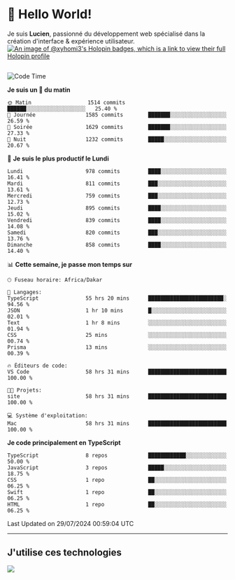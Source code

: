# 👋 Hello World!

Je suis **Lucien**, passionné du développement web spécialisé dans la création d'interface & expérience utilisateur.
[![An image of @xyhomi3's Holopin badges, which is a link to view their full Holopin profile](https://holopin.me/xyhomi3)](https://holopin.io/@xyhomi3)

##

<!--START_SECTION:waka-->
![Code Time](http://img.shields.io/badge/Code%20Time-1%2C612%20hrs%2044%20mins-blue)

**Je suis un 🐤 du matin** 

```text
🌞 Matin                  1514 commits        ██████░░░░░░░░░░░░░░░░░░░   25.40 % 
🌆 Journée                1585 commits        ███████░░░░░░░░░░░░░░░░░░   26.59 % 
🌃 Soirée                 1629 commits        ███████░░░░░░░░░░░░░░░░░░   27.33 % 
🌙 Nuit                   1232 commits        █████░░░░░░░░░░░░░░░░░░░░   20.67 % 
```
📅 **Je suis le plus productif le Lundi** 

```text
Lundi                    978 commits         ████░░░░░░░░░░░░░░░░░░░░░   16.41 % 
Mardi                    811 commits         ███░░░░░░░░░░░░░░░░░░░░░░   13.61 % 
Mercredi                 759 commits         ███░░░░░░░░░░░░░░░░░░░░░░   12.73 % 
Jeudi                    895 commits         ████░░░░░░░░░░░░░░░░░░░░░   15.02 % 
Vendredi                 839 commits         ████░░░░░░░░░░░░░░░░░░░░░   14.08 % 
Samedi                   820 commits         ███░░░░░░░░░░░░░░░░░░░░░░   13.76 % 
Dimanche                 858 commits         ████░░░░░░░░░░░░░░░░░░░░░   14.40 % 
```


📊 **Cette semaine, je passe mon temps sur** 

```text
🕑︎ Fuseau horaire: Africa/Dakar

💬 Langages: 
TypeScript               55 hrs 20 mins      ████████████████████████░   94.56 % 
JSON                     1 hr 10 mins        █░░░░░░░░░░░░░░░░░░░░░░░░   02.01 % 
Text                     1 hr 8 mins         ░░░░░░░░░░░░░░░░░░░░░░░░░   01.94 % 
CSS                      25 mins             ░░░░░░░░░░░░░░░░░░░░░░░░░   00.74 % 
Prisma                   13 mins             ░░░░░░░░░░░░░░░░░░░░░░░░░   00.39 % 

🔥 Éditeurs de code: 
VS Code                  58 hrs 31 mins      █████████████████████████   100.00 % 

🐱‍💻 Projets: 
site                     58 hrs 31 mins      █████████████████████████   100.00 % 

💻 Système d'exploitation: 
Mac                      58 hrs 31 mins      █████████████████████████   100.00 % 
```

**Je code principalement en TypeScript** 

```text
TypeScript               8 repos             ████████████░░░░░░░░░░░░░   50.00 % 
JavaScript               3 repos             █████░░░░░░░░░░░░░░░░░░░░   18.75 % 
CSS                      1 repo              ██░░░░░░░░░░░░░░░░░░░░░░░   06.25 % 
Swift                    1 repo              ██░░░░░░░░░░░░░░░░░░░░░░░   06.25 % 
HTML                     1 repo              ██░░░░░░░░░░░░░░░░░░░░░░░   06.25 % 
```




 Last Updated on 29/07/2024 00:59:04 UTC
<!--END_SECTION:waka-->
---

## J'utilise ces technologies

<p align="left">
  <a href="https://skillicons.dev">
    <img src="https://skillicons.dev/icons?i=ts,js,md,scss,tailwind,react,docker,express,astro,vite,nextjs,vercel,figma,ableton" />
  </a>
</p>

